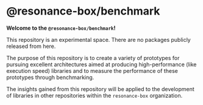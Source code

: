 # @resonance-box/benchmark

**Welcome to the `@resonance-box/benchmark`!**

This repository is an experimental space. There are no packages publicly released from here.

The purpose of this repository is to create a variety of prototypes for pursuing excellent architectures aimed at producing high-performance (like execution speed) libraries and to measure the performance of these prototypes through benchmarking.

The insights gained from this repository will be applied to the development of libraries in other repositories within the `resonance-box` organization.
